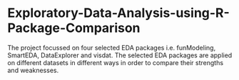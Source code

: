 # Exploratory-Data-Analysis-using-R-Package-Comparison
The project focussed on four selected EDA packages i.e. funModeling, SmartEDA,  DataExplorer and visdat. The selected EDA packages are applied on different datasets in  different ways in order to compare their strengths and weaknesses.
